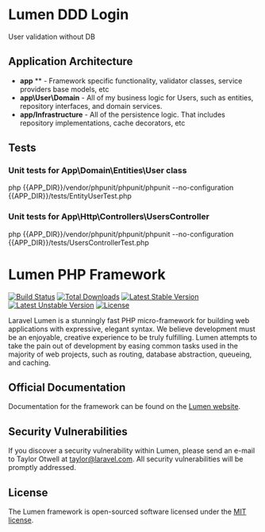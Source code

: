 # Lumen DDD Login
User validation without DB

## Application Architecture
- **app** ** - Framework specific functionality, validator classes, service providers base models, etc
- **app\User\Domain** - All of my business logic for Users, such as entities, repository interfaces, and domain services. 
- **app/Infrastructure** - All of the persistence logic. That includes repository implementations, cache decorators, etc

## Tests

### Unit tests for App\Domain\Entities\User class
php {{APP_DIR}}/vendor/phpunit/phpunit/phpunit --no-configuration {{APP_DIR}}/tests/EntityUserTest.php 

### Unit tests for App\Http\Controllers\UsersController
php {{APP_DIR}}/vendor/phpunit/phpunit/phpunit --no-configuration {{APP_DIR}}/tests/UsersControllerTest.php 


# Lumen PHP Framework

[![Build Status](https://travis-ci.org/laravel/lumen-framework.svg)](https://travis-ci.org/laravel/lumen-framework)
[![Total Downloads](https://poser.pugx.org/laravel/lumen-framework/d/total.svg)](https://packagist.org/packages/laravel/lumen-framework)
[![Latest Stable Version](https://poser.pugx.org/laravel/lumen-framework/v/stable.svg)](https://packagist.org/packages/laravel/lumen-framework)
[![Latest Unstable Version](https://poser.pugx.org/laravel/lumen-framework/v/unstable.svg)](https://packagist.org/packages/laravel/lumen-framework)
[![License](https://poser.pugx.org/laravel/lumen-framework/license.svg)](https://packagist.org/packages/laravel/lumen-framework)

Laravel Lumen is a stunningly fast PHP micro-framework for building web applications with expressive, elegant syntax. We believe development must be an enjoyable, creative experience to be truly fulfilling. Lumen attempts to take the pain out of development by easing common tasks used in the majority of web projects, such as routing, database abstraction, queueing, and caching.

## Official Documentation

Documentation for the framework can be found on the [Lumen website](https://lumen.laravel.com/docs).

## Security Vulnerabilities

If you discover a security vulnerability within Lumen, please send an e-mail to Taylor Otwell at taylor@laravel.com. All security vulnerabilities will be promptly addressed.

## License

The Lumen framework is open-sourced software licensed under the [MIT license](https://opensource.org/licenses/MIT).
